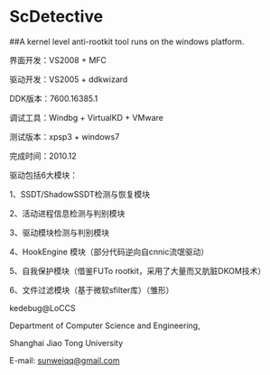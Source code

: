 ScDetective
==============================================================

##A kernel level anti-rootkit tool runs on the windows platform.

界面开发：VS2008 + MFC

驱动开发：VS2005 + ddkwizard

DDK版本：7600.16385.1

调试工具：Windbg + VirtualKD + VMware

测试版本：xpsp3 + windows7

完成时间：2010.12



驱动包括6大模块：

1、SSDT/ShadowSSDT检测与恢复模块

2、活动进程信息检测与判别模块

3、驱动模块检测与判别模块

4、HookEngine 模块（部分代码逆向自cnnic流氓驱动）

5、自我保护模块（借鉴FUTo rootkit，采用了大量而又肮脏DKOM技术）

6、文件过滤模块（基于微软sfilter库）（雏形）



kedebug@LoCCS

Department of Computer Science and Engineering,

Shanghai Jiao Tong University

E-mail: sunweiqq@gmail.com
